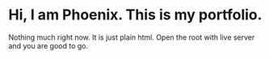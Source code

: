 # Hi, I am Phoenix. This is my portfolio.

Nothing much right now.
It is just plain html.
Open the root with live server and you are good to go.

